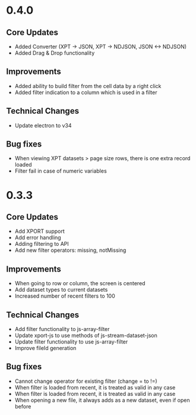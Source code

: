 # 0.4.0
## Core Updates
- Added Converter (XPT -> JSON, XPT -> NDJSON, JSON <-> NDJSON)
- Added Drag & Drop functionality

## Improvements
- Added ability to build filter from the cell data by a right click
- Added filter indication to a column which is used in a filter

## Technical Changes
- Update electron to v34

## Bug fixes
- When viewing XPT datasets > page size rows, there is one extra record loaded
- Filter fail in case of numeric variables

# 0.3.3
## Core Updates
- Add XPORT support
- Add error handling
- Adding filtering to API
- Add new filter operators: missing, notMissing

## Improvements
- When going to row or column, the screen is centered
- Add dataset types to current datasets
- Increased number of recent filters to 100

## Technical Changes
- Add filter functionality to js-array-filter
- Update xport-js to use methods of js-stream-dataset-json
- Update filter functionality to use js-array-filter
- Improve fileId generation

## Bug fixes
- Cannot change operator for existing filter (change = to !=)
- When filter is loaded from recent, it is treated as valid in any case
- When filter is loaded from recent, it is treated as valid in any case
- When opening a new file, it always adds as a new dataset, even if open before


